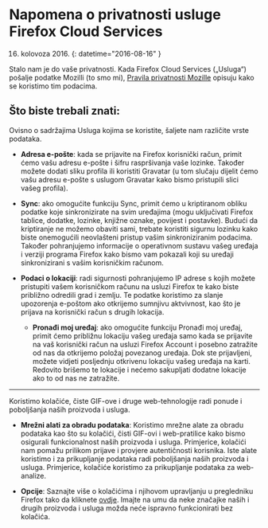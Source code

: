 # Napomena o privatnosti usluge Firefox Cloud Services

16. kolovoza 2016.
{: datetime="2016-08-16" }

Stalo nam je do vaše privatnosti. Kada Firefox Cloud Services („Usluga“) pošalje podatke Mozilli (to smo mi), [Pravila privatnosti Mozille](https://www.mozilla.org/privacy/) opisuju kako se koristimo tim podacima.

## Što biste trebali znati:

Ovisno o sadržajima Usluga kojima se koristite, šaljete nam različite vrste podataka.

* **Adresa e-pošte**: kada se prijavite na Firefox korisnički račun, primit ćemo vašu adresu e-pošte i šifru raspršivanja vaše lozinke. Također možete dodati sliku profila ili koristiti Gravatar (u tom slučaju dijelit ćemo vašu adresu e-pošte s uslugom Gravatar kako bismo pristupili slici vašeg profila).

* **Sync**: ako omogućite funkciju Sync, primit ćemo u kriptiranom obliku podatke koje sinkronizirate na svim uređajima (mogu uključivati Firefox tablice, dodatke, lozinke, knjižne oznake, povijest i postavke). Budući da kriptiranje ne možemo obaviti sami, trebate koristiti sigurnu lozinku kako biste onemogućili neovlašteni pristup vašim sinkroniziranim podacima. Također pohranjujemo informacije o operativnom sustavu vašeg uređaja i verziji programa Firefox kako bismo vam pokazali koji su uređaji sinkronizirani s vašim korisničkim računom. 

* **Podaci o lokaciji**: radi sigurnosti pohranjujemo IP adrese s kojih možete pristupiti vašem korisničkom računu na usluzi Firefox te kako biste približno odredili grad i zemlju. Te podatke koristimo za slanje upozorenja e-poštom ako otkrijemo sumnjivu aktvivnost, kao što je prijava na korisnički račun s drugih lokacija.
    
	* **Pronađi moj uređaj**: ako omogućite funkciju Pronađi moj uređaj, primit ćemo približnu lokaciju vašeg uređaja samo kada se prijavite na vaš korisnički račun na usluzi Firefox Account i posebno zatražite od nas da otkrijemo položaj povezanog uređaja. Dok ste prijavljeni, možete vidjeti posljednju otkrivenu lokaciju vašeg uređaja na karti. Redovito brišemo te lokacije i nećemo sakupljati dodatne lokacije ako to od nas ne zatražite.

---------------------------------------

Koristimo kolačiće, čiste GIF-ove i druge web-tehnologije radi ponude i poboljšanja naših proizvoda i usluga.

* **Mrežni alati za obradu podataka**: Koristimo mrežne alate za obradu podataka kao što su kolačići, čisti GIF-ovi i web-pratilice kako bismo osigurali funkcionalnost naših proizvoda i usluga. Primjerice, kolačići nam pomažu prilikom prijave i provjere autentičnosti korisnika. Iste alate koristimo i za prikupljanje podataka radi poboljšanja naših proizvoda i usluga. Primjerice, kolačiće koristimo za prikupljanje podataka za web-analize.

* **Opcije**: Saznajte više o kolačićima i njihovom upravljanju u pregledniku Firefox tako da kliknete [ovdje](https://support.mozilla.org/hr/kb/Kola%C4%8Di%C4%87i). Imajte na umu da neke značajke naših i drugih proizvoda i usluga možda neće ispravno funkcionirati bez kolačića.
